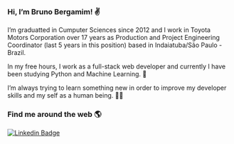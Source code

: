 <h3>Hi, I’m Bruno Bergamim! ✌</h3>

I’m graduatted in Cumputer Sciences since 2012 and I work in Toyota Motors Corporation over 17 years as Production and Project Engineering Coordinator (last 5 years in this position) based in Indaiatuba/São Paulo - Brazil.

In my free hours, I work as a full-stack web developer and currently I have been studying Python and Machine Learning. 🤖

I’m always trying to learn something new in order to improve my developer skills and my self as a human being. 💪🧠

<h3>Find me around the web 🌎</h3>
<a href="https://www.linkedin.com/in/brunobergamim/" rel="nofollow"><img src="https://camo.githubusercontent.com/cfd139be66d8fbebd1ef796ea0fb32ee5b8152e83b02d4b1fd5f936a89bb6d3f/68747470733a2f2f696d672e736869656c64732e696f2f62616467652f2d4c696e6b6564496e2d626c75653f7374796c653d666c61742d737175617265266c6f676f3d4c696e6b6564696e266c6f676f436f6c6f723d7768697465266c696e6b3d68747470733a2f2f7777772e6c696e6b6564696e2e636f6d2f696e2f68617273686b756d61726b68617472692f" alt="Linkedin Badge" data-canonical-src="https://img.shields.io/badge/-LinkedIn-blue?style=flat-square&amp;logo=Linkedin&amp;logoColor=white&amp;link=https://www.linkedin.com/in/harshkumarkhatri/" style="max-width:100%;"></a>
